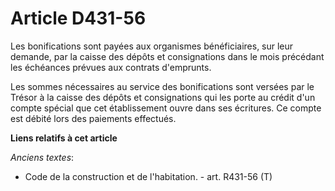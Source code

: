 # Article D431-56

Les bonifications sont payées aux organismes bénéficiaires, sur leur demande, par la caisse des dépôts et consignations dans
le mois précédant les échéances prévues aux contrats d'emprunts.

Les sommes nécessaires au service des bonifications sont versées par le Trésor à la caisse des dépôts et consignations qui
les porte au crédit d'un compte spécial que cet établissement ouvre dans ses écritures. Ce compte est débité lors des
paiements effectués.

**Liens relatifs à cet article**

_Anciens textes_:

  - Code de la construction et de l'habitation. - art. R431-56 (T)
